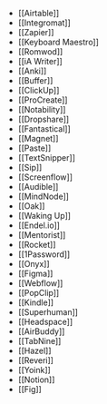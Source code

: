 - [[Airtable]]
- [[Integromat]]
- [[Zapier]]
- [[Keyboard Maestro]]
- [[Romwod]]
- [[iA Writer]]
- [[Anki]]
- [[Buffer]]
- [[ClickUp]]
- [[ProCreate]]
- [[Notability]]
- [[Dropshare]]
- [[Fantastical]]
- [[Magnet]]
- [[Paste]]
- [[TextSnipper]]
- [[Sip]]
- [[Screenflow]]
- [[Audible]]
- [[MindNode]]
- [[Oak]]
- [[Waking Up]]
- [[Endel.io]]
- [[Mentorist]]
- [[Rocket]]
- [[1Password]]
- [[Onyx]]
- [[Figma]]
- [[Webflow]]
- [[PopClip]]
- [[Kindle]]
- [[Superhuman]]
- [[Headspace]]
- [[AirBuddy]]
- [[TabNine]]
- [[Hazel]]
- [[Reveri]]
- [[Yoink]]
- [[Notion]]
- [[Fig]]